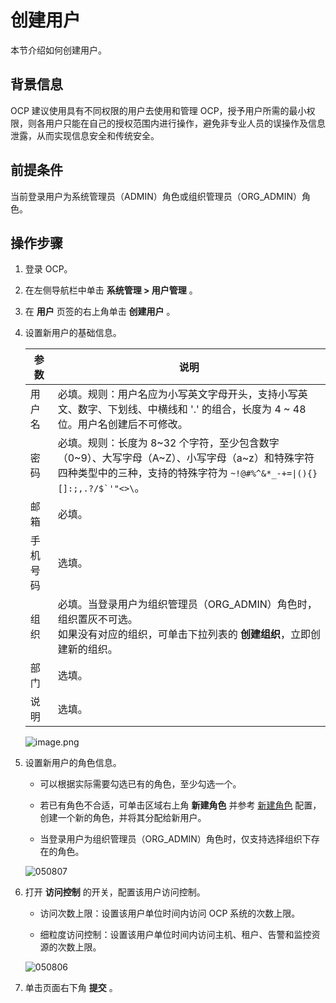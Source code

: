 # 创建用户

本节介绍如何创建用户。

## 背景信息

OCP 建议使用具有不同权限的用户去使用和管理 OCP，授予用户所需的最小权限，则各用户只能在自己的授权范围内进行操作，避免非专业人员的误操作及信息泄露，从而实现信息安全和传统安全。

## 前提条件

当前登录用户为系统管理员（ADMIN）角色或组织管理员（ORG_ADMIN）角色。

## 操作步骤

1. 登录 OCP。

2. 在左侧导航栏中单击 **系统管理 > 用户管理** 。

3. 在 **用户** 页签的右上角单击 **创建用户** 。

4. 设置新用户的基础信息。

   |  参数     |       说明         |
   |-----------|---------------------------------------|
   | 用户名    | 必填。规则：用户名应为小写英文字母开头，支持小写英文、数字、下划线、中横线和 '.' 的组合，长度为 4 \~ 48 位。用户名创建后不可修改。   |
   | 密码      | 必填。规则：长度为 8\~32 个字符，至少包含数字（0\~9）、大写字母（A\~Z）、小写字母（a\~z）和特殊字符四种类型中的三种，支持的特殊字符为 <code>~!@#%^&*_-+=\|(){}[]:;,.?/$`'"<>\\</code>。 |
   | 邮箱      | 必填。         |
   | 手机号码  | 选填。         |
   | 组织      | 必填。当登录用户为组织管理员（ORG_ADMIN）角色时，组织置灰不可选。</br>如果没有对应的组织，可单击下拉列表的 **创建组织**，立即创建新的组织。          |
   | 部门      | 选填。         |
   | 说明      | 选填。         |

   ![image.png](https://obbusiness-private.oss-cn-shanghai.aliyuncs.com/doc/img/ocp/434/202412091405.png)

5. 设置新用户的角色信息。

   * 可以根据实际需要勾选已有的角色，至少勾选一个。

   * 若已有角色不合适，可单击区域右上角 **新建角色** 并参考 [新建角色](../200.manage-a-role/200.create-a-role.md) 配置，创建一个新的角色，并将其分配给新用户。

   * 当登录用户为组织管理员（ORG_ADMIN）角色时，仅支持选择组织下存在的角色。

   ![050807](https://obbusiness-private.oss-cn-shanghai.aliyuncs.com/doc/img/ocp/434/202412091406.png)

6. 打开 **访问控制** 的开关，配置该用户访问控制。

   * 访问次数上限：设置该用户单位时间内访问 OCP 系统的次数上限。

   * 细粒度访问控制：设置该用户单位时间内访问主机、租户、告警和监控资源的次数上限。

   ![050806](https://obbusiness-private.oss-cn-shanghai.aliyuncs.com/doc/img/ocp/434/202412091407.png)

7. 单击页面右下角 **提交** 。

